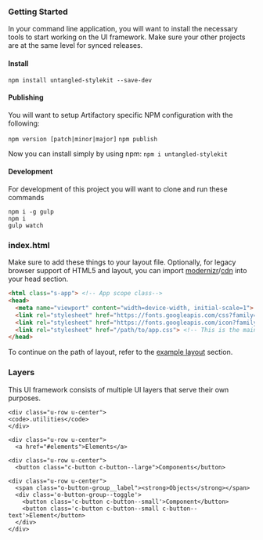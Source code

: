 ### Getting Started

In your command line application, you will want to install the necessary tools
to start working on the UI framework. Make sure your other projects are at the
same level for synced releases.

#### Install

`npm install untangled-stylekit --save-dev`

#### Publishing

You will want to setup Artifactory specific NPM configuration with the following:

`npm version [patch|minor|major]`
`npm publish`

Now you can install simply by using npm: `npm i untangled-stylekit`

#### Development

For development of this project you will want to clone and run these commands

``` shell
npm i -g gulp
npm i
gulp watch
```

### index.html

Make sure to add these things to your layout file. Optionally, for legacy browser support of HTML5 and layout, you can import [modernizr](https://modernizr.com/)/[cdn](http://cdnjs.com/libraries/modernizr) into your head section.

```html
<html class="s-app"> <!-- App scope class-->
<head>
  <meta name="viewport" content="width=device-width, initial-scale=1"> <!-- This enables smaller devices to view this site responsively -->
  <link rel="stylesheet" href="https://fonts.googleapis.com/css?family=Source+Sans+Pro:300,400,400italic,600,700"> <!-- This is the default webfont -->
  <link rel="stylesheet" href="https://fonts.googleapis.com/icon?family=Material+Icons"> <!-- This is the default icon webfont -->
  <link rel="stylesheet" href="/path/to/app.css"> <!-- This is the main stylesheet -->
</head>
```

To continue on the path of layout, refer to the [example layout](#example-layout) section.

### Layers

This UI framework consists of multiple UI layers that serve their own purposes.

```example
<div class="u-row u-center">
<code>.utilities</code>
</div>
```

```example
<div class="u-row u-center">
  <a href="#elements">Elements</a>
```

```example
<div class="u-row u-center">
  <button class="c-button c-button--large">Components</button>
```

```example
<div class="u-row u-center">
  <span class="o-button-group__label"><strong>Objects</strong></span>
  <div class='o-button-group--toggle'>
    <button class='c-button c-button--small'>Component</button>
    <button class='c-button c-button--small c-button--text'>Element</button>
  </div>
</div>
```
